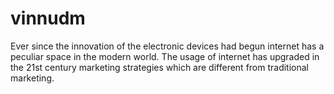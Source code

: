 # vinnudm
Ever since the innovation of the electronic devices had begun internet has a peculiar space in the modern world. The usage of internet has upgraded in the 21st century marketing strategies which are different from traditional marketing.
